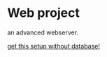 # Web project
an advanced webserver.

[get this setup without database!](https://github.com/Webmedia20/simple-webserver)
